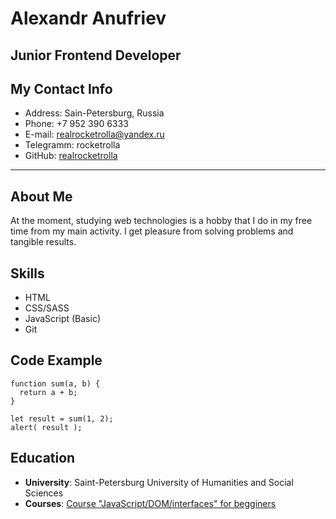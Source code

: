 # Alexandr Anufriev

## Junior Frontend Developer

## My Contact Info
* Address: Sain-Petersburg, Russia
* Phone: +7 952 390 6333
* E-mail: realrocketrolla@yandex.ru
* Telegramm: rocketrolla
* GitHub: [realrocketrolla](https://github.com/realrocketrolla)
---

## About Me
At the moment, studying web technologies is a hobby that I do in my free time from my main activity. I get pleasure from solving problems and tangible results.

## Skills
* HTML
* CSS/SASS
* JavaScript (Basic)
* Git

## Code Example
```
function sum(a, b) {
  return a + b;
}

let result = sum(1, 2);
alert( result );
```

## Education
* __University__: Saint-Petersburg University of Humanities and Social Sciences
* __Courses__: 
  [Course "JavaScript/DOM/interfaces" for begginers](https://learn.javascript.ru/courses/jsbasic-20220113/realrocketrolla/ru/certificate.jpg)